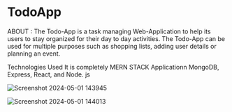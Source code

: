 # TodoApp

ABOUT :
The Todo-App is a task managing Web-Application to help its users to stay organized for their day to day activities.
The Todo-App can be used for multiple purposes such as shopping lists, adding user details or planning an event.

Technologies Used 
It is completely MERN STACK Applicationn
MongoDB, Express, React, and Node. js

![Screenshot 2024-05-01 143945](https://github.com/sathwik-0701/TodoApp/assets/146823956/907624e7-4864-4b29-be26-ce1c1d2675aa)

![Screenshot 2024-05-01 144013](https://github.com/sathwik-0701/TodoApp/assets/146823956/9ef56af9-ffbf-4945-b0e9-10633ce2bda9)



